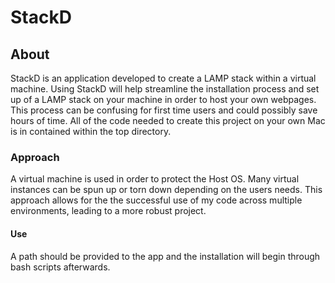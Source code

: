 # StackD

## About
StackD is an application developed to create a LAMP stack within a virtual machine. Using StackD will help streamline the installation process and set up of a LAMP stack on your machine in order to host your own webpages. This process can be confusing for first time users and could possibly save hours of time. All of the code needed to create this project on your own Mac is in contained within the top directory.

### Approach
A virtual machine is used in order to protect the Host OS. Many virtual instances can be spun up or torn down depending on the users needs. This approach allows for the the successful use of my code across multiple environments, leading to a more robust project.

#### Use

A path should be provided to the app and the installation will begin through bash scripts afterwards.
